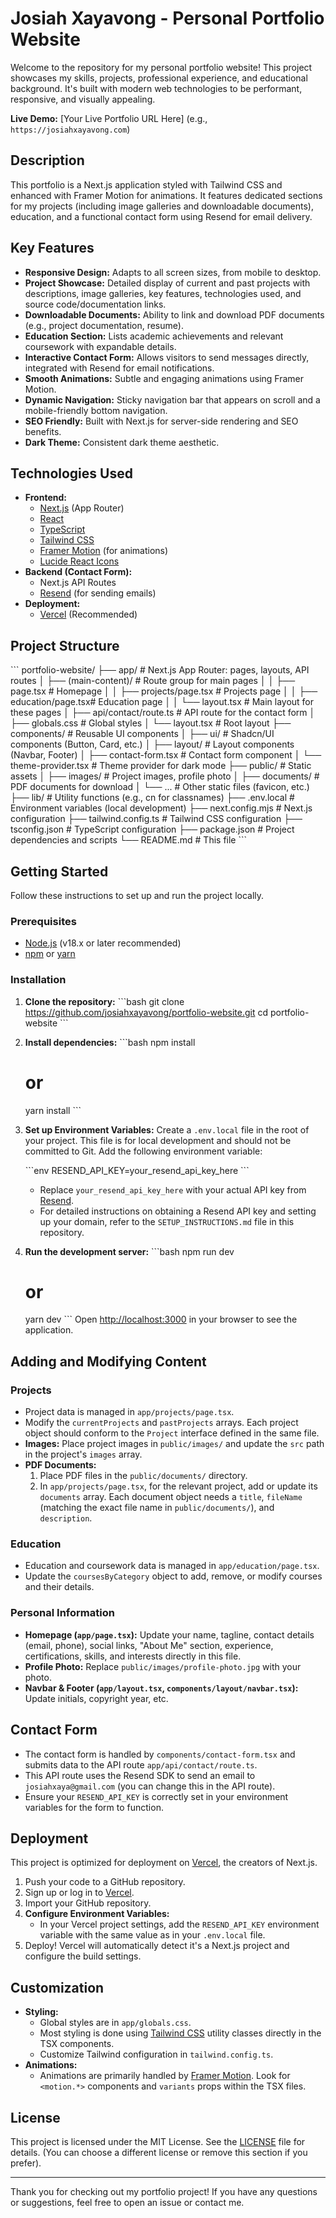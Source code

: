 # Josiah Xayavong - Personal Portfolio Website

Welcome to the repository for my personal portfolio website! This project showcases my skills, projects, professional experience, and educational background. It's built with modern web technologies to be performant, responsive, and visually appealing.

**Live Demo:** [Your Live Portfolio URL Here] (e.g., `https://josiahxayavong.com`)

## Description

This portfolio is a Next.js application styled with Tailwind CSS and enhanced with Framer Motion for animations. It features dedicated sections for my projects (including image galleries and downloadable documents), education, and a functional contact form using Resend for email delivery.

## Key Features

*   **Responsive Design:** Adapts to all screen sizes, from mobile to desktop.
*   **Project Showcase:** Detailed display of current and past projects with descriptions, image galleries, key features, technologies used, and source code/documentation links.
*   **Downloadable Documents:** Ability to link and download PDF documents (e.g., project documentation, resume).
*   **Education Section:** Lists academic achievements and relevant coursework with expandable details.
*   **Interactive Contact Form:** Allows visitors to send messages directly, integrated with Resend for email notifications.
*   **Smooth Animations:** Subtle and engaging animations using Framer Motion.
*   **Dynamic Navigation:** Sticky navigation bar that appears on scroll and a mobile-friendly bottom navigation.
*   **SEO Friendly:** Built with Next.js for server-side rendering and SEO benefits.
*   **Dark Theme:** Consistent dark theme aesthetic.

## Technologies Used

*   **Frontend:**
    *   [Next.js](https://nextjs.org/) (App Router)
    *   [React](https://reactjs.org/)
    *   [TypeScript](https://www.typescriptlang.org/)
    *   [Tailwind CSS](https://tailwindcss.com/)
    *   [Framer Motion](https://www.framer.com/motion/) (for animations)
    *   [Lucide React Icons](https://lucide.dev/)
*   **Backend (Contact Form):**
    *   Next.js API Routes
    *   [Resend](https://resend.com/) (for sending emails)
*   **Deployment:**
    *   [Vercel](https://vercel.com/) (Recommended)

## Project Structure

\`\`\`
portfolio-website/
├── app/                      # Next.js App Router: pages, layouts, API routes
│   ├── (main-content)/       # Route group for main pages
│   │   ├── page.tsx          # Homepage
│   │   ├── projects/page.tsx # Projects page
│   │   ├── education/page.tsx# Education page
│   │   └── layout.tsx        # Main layout for these pages
│   ├── api/contact/route.ts  # API route for the contact form
│   ├── globals.css           # Global styles
│   └── layout.tsx            # Root layout
├── components/               # Reusable UI components
│   ├── ui/                   # Shadcn/UI components (Button, Card, etc.)
│   ├── layout/               # Layout components (Navbar, Footer)
│   ├── contact-form.tsx      # Contact form component
│   └── theme-provider.tsx    # Theme provider for dark mode
├── public/                   # Static assets
│   ├── images/               # Project images, profile photo
│   ├── documents/            # PDF documents for download
│   └── ...                   # Other static files (favicon, etc.)
├── lib/                      # Utility functions (e.g., cn for classnames)
├── .env.local                # Environment variables (local development)
├── next.config.mjs           # Next.js configuration
├── tailwind.config.ts        # Tailwind CSS configuration
├── tsconfig.json             # TypeScript configuration
├── package.json              # Project dependencies and scripts
└── README.md                 # This file
\`\`\`

## Getting Started

Follow these instructions to set up and run the project locally.

### Prerequisites

*   [Node.js](https://nodejs.org/) (v18.x or later recommended)
*   [npm](https://www.npmjs.com/) or [yarn](https://yarnpkg.com/)

### Installation

1.  **Clone the repository:**
    \`\`\`bash
    git clone https://github.com/josiahxayavong/portfolio-website.git
    cd portfolio-website
    \`\`\`

2.  **Install dependencies:**
    \`\`\`bash
    npm install
    # or
    yarn install
    \`\`\`

3.  **Set up Environment Variables:**
    Create a `.env.local` file in the root of your project. This file is for local development and should not be committed to Git.
    Add the following environment variable:

    \`\`\`env
    RESEND_API_KEY=your_resend_api_key_here
    \`\`\`
    *   Replace `your_resend_api_key_here` with your actual API key from [Resend](https://resend.com/).
    *   For detailed instructions on obtaining a Resend API key and setting up your domain, refer to the `SETUP_INSTRUCTIONS.md` file in this repository.

4.  **Run the development server:**
    \`\`\`bash
    npm run dev
    # or
    yarn dev
    \`\`\`
    Open [http://localhost:3000](http://localhost:3000) in your browser to see the application.

## Adding and Modifying Content

### Projects

*   Project data is managed in `app/projects/page.tsx`.
*   Modify the `currentProjects` and `pastProjects` arrays. Each project object should conform to the `Project` interface defined in the same file.
*   **Images:** Place project images in `public/images/` and update the `src` path in the project's `images` array.
*   **PDF Documents:**
    1.  Place PDF files in the `public/documents/` directory.
    2.  In `app/projects/page.tsx`, for the relevant project, add or update its `documents` array. Each document object needs a `title`, `fileName` (matching the exact file name in `public/documents/`), and `description`.

### Education

*   Education and coursework data is managed in `app/education/page.tsx`.
*   Update the `coursesByCategory` object to add, remove, or modify courses and their details.

### Personal Information

*   **Homepage (`app/page.tsx`):** Update your name, tagline, contact details (email, phone), social links, "About Me" section, experience, certifications, skills, and interests directly in this file.
*   **Profile Photo:** Replace `public/images/profile-photo.jpg` with your photo.
*   **Navbar & Footer (`app/layout.tsx`, `components/layout/navbar.tsx`):** Update initials, copyright year, etc.

## Contact Form

*   The contact form is handled by `components/contact-form.tsx` and submits data to the API route `app/api/contact/route.ts`.
*   This API route uses the Resend SDK to send an email to `josiahxaya@gmail.com` (you can change this in the API route).
*   Ensure your `RESEND_API_KEY` is correctly set in your environment variables for the form to function.

## Deployment

This project is optimized for deployment on [Vercel](https://vercel.com/), the creators of Next.js.

1.  Push your code to a GitHub repository.
2.  Sign up or log in to [Vercel](https://vercel.com/).
3.  Import your GitHub repository.
4.  **Configure Environment Variables:**
    *   In your Vercel project settings, add the `RESEND_API_KEY` environment variable with the same value as in your `.env.local` file.
5.  Deploy! Vercel will automatically detect it's a Next.js project and configure the build settings.

## Customization

*   **Styling:**
    *   Global styles are in `app/globals.css`.
    *   Most styling is done using [Tailwind CSS](https://tailwindcss.com/) utility classes directly in the TSX components.
    *   Customize Tailwind configuration in `tailwind.config.ts`.
*   **Animations:**
    *   Animations are primarily handled by [Framer Motion](https://www.framer.com/motion/). Look for `<motion.*>` components and `variants` props within the TSX files.

## License

This project is licensed under the MIT License. See the [LICENSE](LICENSE) file for details. (You can choose a different license or remove this section if you prefer).

---

Thank you for checking out my portfolio project! If you have any questions or suggestions, feel free to open an issue or contact me.
